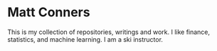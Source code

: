 # Matt Conners
This is my collection of repositories, writings and work.  I like finance, statistics, and machine learning. I am a ski instructor.
